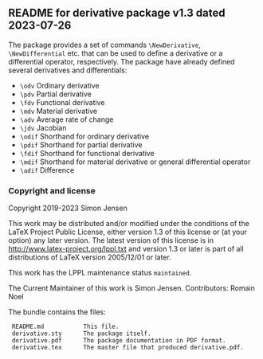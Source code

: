 ## README for derivative package v1.3 dated 2023-07-26

The package provides a set of commands `\NewDerivative`, `\NewDifferential` etc. that can be used to define a derivative or a differential operator, respectively. The package have already defined several derivatives and differentials:

 - `\odv`   Ordinary derivative
 - `\pdv`   Partial derivative
 - `\fdv`   Functional derivative
 - `\mdv`   Material derivative
 - `\adv`   Average rate of change
 - `\jdv`   Jacobian
 - `\odif`  Shorthand for ordinary derivative
 - `\pdif`  Shorthand for partial derivative
 - `\fdif`  Shorthand for functional derivative
 - `\mdif`  Shorthand for material derivative or general differential operator
 - `\adif`  Difference
 
### Copyright and license

Copyright 2019-2023 Simon Jensen

This work may be distributed and/or modified under the
conditions of the LaTeX Project Public License, either version 1.3
of this license or (at your option) any later version.
The latest version of this license is in
  http://www.latex-project.org/lppl.txt
and version 1.3 or later is part of all distributions of LaTeX
version 2005/12/01 or later.

This work has the LPPL maintenance status `maintained`.

The Current Maintainer of this work is Simon Jensen.
Contributors: Romain Noel

The bundle contains the files:

     README.md           This file.
     derivative.sty      The package itself.
     derivative.pdf      The package documentation in PDF format.
     derivative.tex      The master file that produced derivative.pdf.